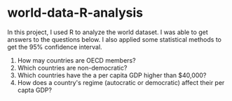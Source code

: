 # world-data-R-analysis

In this project, I used R to analyze the world dataset. I was able to get answers to the questions below. I also applied some statistical methods to get the 95% confidence interval.

1. How may countries are OECD members?
2. Which countries are non-democratic?
3. Which countries have the a per capita GDP higher than $40,000?
4. How does a country's regime (autocratic or democratic) affect their per capta GDP?

